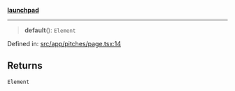 [**launchpad**](index.md)

***

> **default**(): `Element`

Defined in: [src/app/pitches/page.tsx:14](https://github.com/victorbratov/launchpad/blob/d1815ef1a573b42ac1f231f3f3d6617bddce6dbe/src/app/pitches/page.tsx#L14)

## Returns

`Element`
